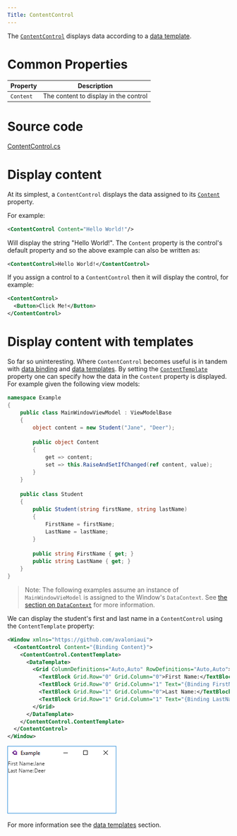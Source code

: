 ```yaml
---
Title: ContentControl
---
```

The [`ContentControl`](/api/Avalonia.Controls/ContentControl) displays data according to a
[data template](/docs/templates/datatemplate).

# Common Properties

|Property|Description|
|--------|-----------|
|`Content`|The content to display in the control|

# Source code
[ContentControl.cs](https://github.com/AvaloniaUI/Avalonia/blob/master/src/Avalonia.Controls/ContentControl.cs)

# Display content

At its simplest, a `ContentControl` displays the data assigned to its
[`Content`](/api/Avalonia.Controls/ContentControl/4B02A756) property.

For example:

```xml
<ContentControl Content="Hello World!"/>
```

Will display the string "Hello World!". The `Content` property is the control's default property
and so the above example can also be written as:

```xml
<ContentControl>Hello World!</ContentControl>
```

If you assign a control to a `ContentControl` then it will display the control, for example:

```xml
<ContentControl>
  <Button>Click Me!</Button>
</ContentControl>
```

# Display content with templates

So far so uninteresting. Where `ContentControl` becomes useful is in tandem with 
[data binding](/docs/binding) and [data templates](/docs/templates/datatemplate). By setting the
[`ContentTemplate`](/api/Avalonia.Controls/ContentControl/ACED680E) property one can specify how
the data in the `Content` property is displayed. For example given the following view models:

```csharp
namespace Example
{
    public class MainWindowViewModel : ViewModelBase
    {
        object content = new Student("Jane", "Deer");

        public object Content
        {
            get => content;
            set => this.RaiseAndSetIfChanged(ref content, value);
        }
    }

    public class Student
    {
        public Student(string firstName, string lastName)
        {
            FirstName = firstName;
            LastName = lastName;
        }

        public string FirstName { get; }
        public string LastName { get; }
    }
}
```

> Note: The following examples assume an instance of `MainWindowVieModel` is assigned to the Window's
  `DataContext`. See [the section on `DataContext`](/docs/binding/datacontext) for more information.

We can display the student's first and last name in a `ContentControl` using the `ContentTemplate`
property:

```xml
<Window xmlns="https://github.com/avaloniaui">
  <ContentControl Content="{Binding Content}">
    <ContentControl.ContentTemplate>
      <DataTemplate>
        <Grid ColumnDefinitions="Auto,Auto" RowDefinitions="Auto,Auto">
          <TextBlock Grid.Row="0" Grid.Column="0">First Name:</TextBlock>
          <TextBlock Grid.Row="0" Grid.Column="1" Text="{Binding FirstName}"/>
          <TextBlock Grid.Row="1" Grid.Column="0">Last Name:</TextBlock>
          <TextBlock Grid.Row="1" Grid.Column="1" Text="{Binding LastName}"/>
        </Grid>
      </DataTemplate>
    </ContentControl.ContentTemplate>
  </ContentControl>
</Window>
```
![Student first and last name](images/student-first-last-name.png)

For more information see the [data templates](/docs/templates/datatemplate) section.
